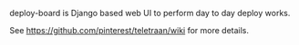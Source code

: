 deploy-board is Django based web UI to perform day to day deploy works.

See https://github.com/pinterest/teletraan/wiki for more details.
